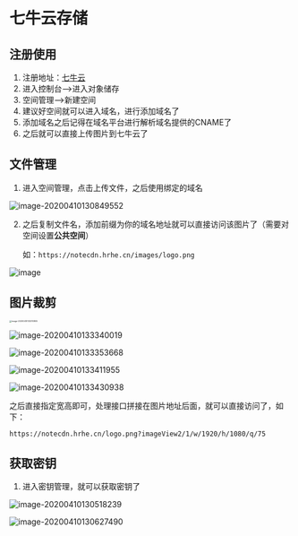 # 七牛云存储

## 注册使用

1. 注册地址：[七牛云](https://portal.qiniu.com/signup)
2. 进入控制台-->进入对象储存
3. 空间管理-->新建空间
4. 建议好空间就可以进入域名，进行添加域名了
5. 添加域名之后记得在域名平台进行解析域名提供的CNAME了
6. 之后就可以直接上传图片到七牛云了

## 文件管理

1. 进入空间管理，点击上传文件，之后使用绑定的域名

![image-20200410130849552](https://notecdn.hrhe.cn/images/七牛云cdn加速图片_03.png)

2. 之后复制文件名，添加前缀为你的域名地址就可以直接访问该图片了（需要对空间设置**公共空间**）

   如：`https://notecdn.hrhe.cn/images/logo.png`

![image](https://notecdn.hrhe.cn/images/七牛云cdn加速图片_09.png)

## 图片裁剪

<img src="https://notecdn.hrhe.cn/images/七牛云cdn加速图片_04.png" alt="image-20200410133310805" style="zoom:25%;" />

![image-20200410133340019](https://notecdn.hrhe.cn/images/七牛云cdn加速图片_05.png)

![image-20200410133353668](https://notecdn.hrhe.cn/images/七牛云cdn加速图片_06.png)

![image-20200410133411955](https://notecdn.hrhe.cn/images/七牛云cdn加速图片_07.png)

![image-20200410133430938](https://notecdn.hrhe.cn/images/七牛云cdn加速图片_08.png)

之后直接指定宽高即可，处理接口拼接在图片地址后面，就可以直接访问了，如下：

`https://notecdn.hrhe.cn/logo.png?imageView2/1/w/1920/h/1080/q/75`

## 获取密钥

1. 进入密钥管理，就可以获取密钥了

![image-20200410130518239](https://notecdn.hrhe.cn/images/七牛云cdn加速图片_01.png)

![image-20200410130627490](https://notecdn.hrhe.cn/images/七牛云cdn加速图片_02.png)




